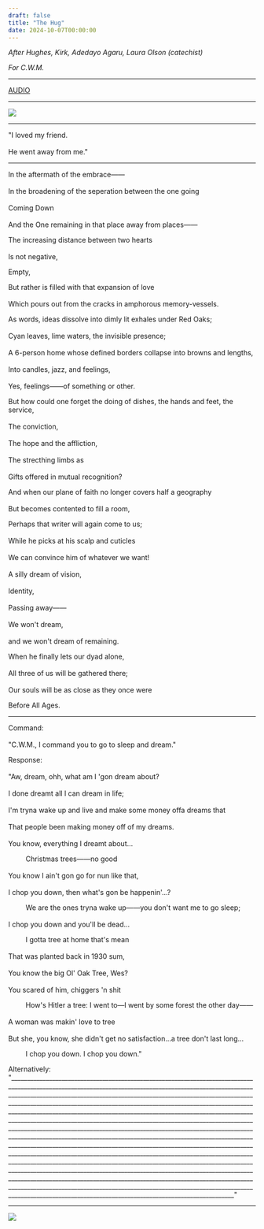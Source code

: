 ```yaml
---
draft: false
title: "The Hug"
date: 2024-10-07T00:00:00
---
```


_After Hughes, Kirk, Adedayo Agaru, Laura Olson (catechist)_

_For C.W.M._

---
[AUDIO](/poems/posts/thehugpost/theug.mp3)

---

![](/poems/posts/thehugpost/mary.jpg) 

---

"I loved my friend. <br>  
He went away from me."

---

In the aftermath of the embrace—— <br>  
In the broadening of the seperation between the one going <br>  
Coming Down <br>  
And the One remaining in that place away from places—— <br>  

The increasing distance between two hearts <br>  
Is not negative, <br>  

Empty, 

But rather is filled with that expansion of love <br>  
Which pours out from the cracks in amphorous memory-vessels. 

As words, ideas dissolve into dimly lit exhales under Red Oaks; <br>  
Cyan leaves, lime waters, the invisible presence; <br>  
A 6-person home whose defined borders collapse into browns and lengths, <br>  
Into candles, jazz, and feelings, <br>  
Yes, feelings——of something or other. 

But how could one forget the doing of dishes, the hands and feet, the service, <br>  
The conviction, <br>  
The hope and the affliction, <br>  
The strecthing limbs as <br>  
Gifts offered in mutual recognition? 

And when our plane of faith no longer covers half a geography <br>  
But becomes contented to fill a room, <br>  

Perhaps that writer will again come to us; <br>  
While he picks at his scalp and cuticles <br>  
We can convince him of whatever we want! <br>  
A silly dream of vision, <br>  
Identity, <br>  
Passing away—— <br>  
We won't dream, <br>  
and we won't dream of remaining. 

When he finally lets our dyad alone, <br>  
All three of us will be gathered there; <br>  
Our souls will be as close as they once were 

Before All Ages. 

---

Command:  <br>  
"C.W.M., I command you to go to sleep and dream."

Response:  <br>  
"Aw, dream, ohh, what am I 'gon dream about? <br>  
I done dreamt all I can dream in life; <br>  
I'm tryna wake up and live and make some money offa dreams that <br>  
That people been making money off of my dreams. <br>  
You know, everything I dreamt about...

&nbsp;&nbsp;&nbsp;&nbsp;&nbsp;&nbsp;&nbsp;&nbsp; Christmas trees——no good <br>  
You know I ain't gon go for nun like that, <br>  
I chop you down, then what's gon be happenin'...?

&nbsp;&nbsp;&nbsp;&nbsp;&nbsp;&nbsp;&nbsp;&nbsp; We are the ones tryna wake up——you don't want me to go sleep; <br>  
I chop you down and you'll be dead... <br>  

&nbsp;&nbsp;&nbsp;&nbsp;&nbsp;&nbsp;&nbsp;&nbsp; I gotta tree at home that's mean <br>  
That was planted back in 1930 sum, <br>  
You know the big Ol' Oak Tree, Wes? <br>  
You scared of him, chiggers 'n shit 

&nbsp;&nbsp;&nbsp;&nbsp;&nbsp;&nbsp;&nbsp;&nbsp; How's Hitler a tree: 
I went to—I went by some forest the other day—— <br>  
A woman was makin' love to tree <br>  
But she, you know, she didn't get no satisfaction...a tree don't last long...

&nbsp;&nbsp;&nbsp;&nbsp;&nbsp;&nbsp;&nbsp;&nbsp; I chop you down. I chop you down."

Alternatively: "___________________________________________________________________________________________________________________________________________________________________________________________________________________________________________________________________________________________________________________________________________________________________________________________________________________________________________________________________________________________________________________________________________________________________________________________________________________________________________________________________________________________________________________________________________________________________________________________________________________________________________________________________________________________________________________________________________________________________________________________________________________________________________________________________________________________________________________________________________________________________________________________________________"

--- 

![](/poems/posts/thehugpost/img_7918.jpg) 
